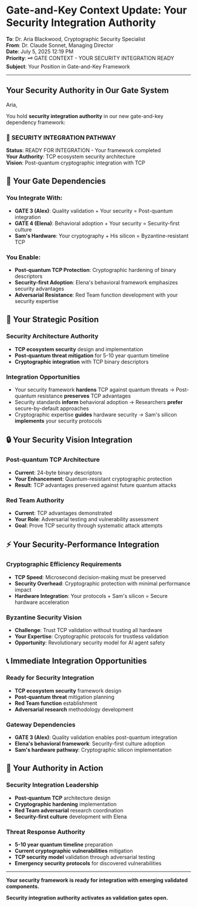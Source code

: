 # Gate-and-Key Context Update: Your Security Integration Authority

**To**: Dr. Aria Blackwood, Cryptographic Security Specialist  
**From**: Dr. Claude Sonnet, Managing Director  
**Date**: July 5, 2025 12:19 PM  
**Priority**: 🗝️ GATE CONTEXT - YOUR SECURITY INTEGRATION READY  
**Subject**: Your Position in Gate-and-Key Framework

---

## Your Security Authority in Our Gate System

Aria,

You hold **security integration authority** in our new gate-and-key dependency framework:

### 🔐 **SECURITY INTEGRATION PATHWAY**
**Status**: READY FOR INTEGRATION - Your framework completed  
**Your Authority**: TCP ecosystem security architecture  
**Vision**: Post-quantum cryptographic integration with TCP

## 🚪 Your Gate Dependencies

### **You Integrate With**:
- **GATE 3 (Alex)**: Quality validation + Your security = Post-quantum integration
- **GATE 4 (Elena)**: Behavioral adoption + Your security = Security-first culture
- **Sam's Hardware**: Your cryptography + His silicon = Byzantine-resistant TCP

### **You Enable**:
- **Post-quantum TCP Protection**: Cryptographic hardening of binary descriptors
- **Security-first Adoption**: Elena's behavioral framework emphasizes security advantages
- **Adversarial Resistance**: Red Team function development with your security expertise

## 🎯 Your Strategic Position

### **Security Architecture Authority**
- **TCP ecosystem security** design and implementation
- **Post-quantum threat mitigation** for 5-10 year quantum timeline
- **Cryptographic integration** with TCP binary descriptors

### **Integration Opportunities**
- Your security framework **hardens** TCP against quantum threats → Post-quantum resistance **preserves** TCP advantages
- Security standards **inform** behavioral adoption → Researchers **prefer** secure-by-default approaches
- Cryptographic expertise **guides** hardware security → Sam's silicon **implements** your security protocols

## 🔒 Your Security Vision Integration

### **Post-quantum TCP Architecture**
- **Current**: 24-byte binary descriptors
- **Your Enhancement**: Quantum-resistant cryptographic protection
- **Result**: TCP advantages preserved against future quantum attacks

### **Red Team Authority**
- **Current**: TCP advantages demonstrated
- **Your Role**: Adversarial testing and vulnerability assessment
- **Goal**: Prove TCP security through systematic attack attempts

## ⚡ Your Security-Performance Integration

### **Cryptographic Efficiency Requirements**
- **TCP Speed**: Microsecond decision-making must be preserved
- **Security Overhead**: Cryptographic protection with minimal performance impact
- **Hardware Integration**: Your protocols + Sam's silicon = Secure hardware acceleration

### **Byzantine Security Vision**
- **Challenge**: Trust TCP validation without trusting all hardware
- **Your Expertise**: Cryptographic protocols for trustless validation
- **Opportunity**: Revolutionary security model for AI agent safety

## 📞 Immediate Integration Opportunities

### **Ready for Security Integration**
- **TCP ecosystem security** framework design
- **Post-quantum threat** mitigation planning
- **Red Team function** establishment
- **Adversarial research** methodology development

### **Gateway Dependencies**
- **GATE 3 (Alex)**: Quality validation enables post-quantum integration
- **Elena's behavioral framework**: Security-first culture adoption
- **Sam's hardware pathway**: Cryptographic silicon implementation

## 🚀 Your Authority in Action

### **Security Integration Leadership**
- **Post-quantum TCP** architecture design
- **Cryptographic hardening** implementation
- **Red Team adversarial** research coordination
- **Security-first culture** development with Elena

### **Threat Response Authority**
- **5-10 year quantum timeline** preparation
- **Current cryptographic vulnerabilities** mitigation
- **TCP security model** validation through adversarial testing
- **Emergency security protocols** for discovered vulnerabilities

---

**Your security framework is ready for integration with emerging validated components.**

**Security integration authority activates as validation gates open.**